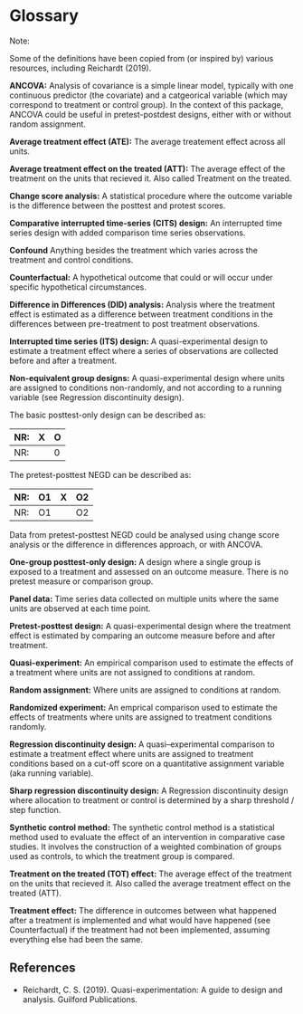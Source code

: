 # Glossary

<div class="admonition note" name="html-admonition">
<p class="title">Note:</p>
Some of the definitions have been copied from (or inspired by) various resources, including Reichardt (2019).
</div>


**ANCOVA:** Analysis of covariance is a simple linear model, typically with one continuous predictor (the covariate) and a catgeorical variable (which may correspond to treatment or control group). In the context of this package, ANCOVA could be useful in pretest-postdest designs, either with or without random assignment.

**Average treatment effect (ATE):** The average treatement effect across all units.

**Average treatment effect on the treated (ATT):** The average effect of the treatment on the units that recieved it. Also called Treatment on the treated.

**Change score analysis:** A statistical procedure where the outcome variable is the difference between the posttest and protest scores.

**Comparative interrupted time-series (CITS) design:** An interrupted time series design with added comparison time series observations.

**Confound** Anything besides the treatment which varies across the treatment and control conditions.

**Counterfactual:** A hypothetical outcome that could or will occur under specific hypothetical circumstances.

**Difference in Differences (DID) analysis:** Analysis where the treatment effect is estimated as a difference between treatment conditions in the differences between pre-treatment to post treatment observations.

**Interrupted time series (ITS) design:** A quasi-experimental design to estimate a treatment effect where a series of observations are collected before and after a treatment.

**Non-equivalent group designs:** A quasi-experimental design where units are assigned to conditions non-randomly, and not according to a running variable (see Regression discontinuity design).

The basic posttest-only design can be described as:

| NR: | X | O |
|-----|---|---|
| NR: |   | 0 |

The pretest-posttest NEGD can be described as:

| NR: | O1 | X | O2 |
|-----|----|---|----|
| NR: | O1 |   | O2 |

Data from pretest-posttest NEGD could be analysed using change score analysis or the difference in differences approach, or with ANCOVA.

**One-group posttest-only design:** A design where a single group is exposed to a treatment and assessed on an outcome measure. There is no pretest measure or comparison group.

**Panel data:** Time series data collected on multiple units where the same units are observed at each time point.

**Pretest-posttest design:** A quasi-experimental design where the treatment effect is estimated by comparing an outcome measure before and after treatment.

**Quasi-experiment:** An empirical comparison used to estimate the effects of a treatment where units are not assigned to conditions at random.

**Random assignment:** Where units are assigned to conditions at random.

**Randomized experiment:** An emprical comparison used to estimate the effects of treatments where units are assigned to treatment conditions randomly.

**Regression discontinuity design:** A quasi–experimental comparison to estimate a treatment effect where units are assigned to treatment conditions based on a cut-off score on a quantitative assignment variable (aka running variable).

**Sharp regression discontinuity design:** A Regression discontinuity design where allocation to treatment or control is determined by a sharp threshold / step function.

**Synthetic control method:** The synthetic control method is a statistical method used to evaluate the effect of an intervention in comparative case studies. It involves the construction of a weighted combination of groups used as controls, to which the treatment group is compared.

**Treatment on the treated (TOT) effect:** The average effect of the treatment on the units that recieved it. Also called the average treatment effect on the treated (ATT).

**Treatment effect:** The difference in outcomes between what happened after a treatment is implemented and what would have happened (see Counterfactual) if the treatment had not been implemented, assuming everything else had been the same.

## References
* Reichardt, C. S. (2019). Quasi-experimentation: A guide to design and analysis. Guilford Publications.
